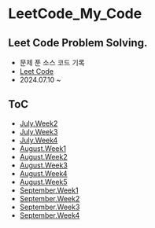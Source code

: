 # LeetCode_My_Code

## Leet Code Problem Solving. 
- 문제 푼 소스 코드 기록
- [Leet Code](https://leetcode.com/)
- 2024.07.10 ~

## ToC
- [July.Week2](./July/Week2.md)
- [July.Week3](./July/Week3.md)
- [July.Week4](./July/Week4.md)
- [August.Week1](./August/Week1.md)
- [August.Week2](./August/Week2.md)
- [August.Week3](./August/Week3.md)
- [August.Week4](./August/Week4.md)
- [August.Week5](./August/Week5.md)
- [September.Week1](./September/Week1.md)
- [September.Week2](./September/Week2.md)
- [September.Week3](./September/Week3.md)
- [September.Week4](./September/Week4.md)